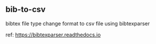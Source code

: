 ## bib-to-csv
bibtex file type change format to csv file using bibtexparser

ref: https://bibtexparser.readthedocs.io
